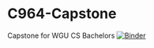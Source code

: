 # C964-Capstone
Capstone for WGU CS Bachelors
[![Binder](https://mybinder.org/badge_logo.svg)](https://mybinder.org/v2/gh/ahol296/C964-Capstone/HEAD)
